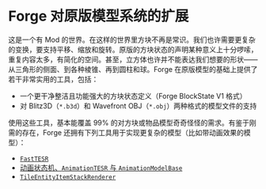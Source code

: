 # Forge 对原版模型系统的扩展

这是一个有 Mod 的世界。在这样的世界里方块不再是常识。我们也许需要更复杂的变换，要支持平移、缩放和旋转。原版的方块状态的声明某种意义上十分啰嗦，重复内容太多，有简化的空间。甚至，立方体也许并不能表达我们想要的形状——从三角形的侧面、到各种棱锥、再到圆柱和球。Forge 在原版模型的基础上提供了若干非常实用的工具，包括：

  - 一个更干净整洁且功能强大的方块状态定义（Forge BlockState V1 格式）
  - 对 Blitz3D（`*.b3d`）和 Wavefront OBJ（`*.obj`）两种格式的模型文件的支持

使用这些工具，基本能覆盖 99% 的对方块或物品模型奇奇怪怪的需求。有鉴于刚需的存在，Forge 还拥有下列工具用于实现更复杂的模型（比如带动画效果的模型）：

  - [`FastTESR`](fast-tesr.md)
  - [动画状态机、`AnimationTESR` 与 `AnimationModelBase`](animation.md)
  - [`TileEntityItemStackRenderer`](teisr.md)
